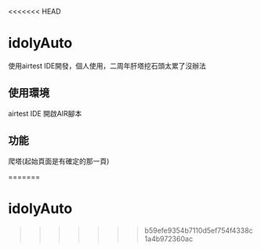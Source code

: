 <<<<<<< HEAD
# idolyAuto

使用airtest IDE開發，個人使用，二周年肝塔挖石頭太累了沒辦法

## 使用環境

airtest IDE 開啟AIR腳本

## 功能
爬塔(起始頁面是有確定的那一頁)

=======
# idolyAuto
>>>>>>> b59efe9354b7110d5ef754f4338c1a4b972360ac
